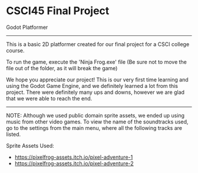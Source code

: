 # CSCI45 Final Project
 Godot Platformer

------------------------------------------------------------------------------------------------


This is a basic 2D platformer created for our final project for a CSCI college course.

To run the game, execute the 'Ninja Frog.exe' file
(Be sure not to move the file out of the folder, as it will break the game)

We hope you appreciate our project!
This is our very first time learning and using the Godot Game Engine, and we definitely learned a lot
from this project. There were definitely many ups and downs, however we are glad that 
we were able to reach the end.


------------------------------------------------------------------------------------------------

NOTE:
Although we used public domain sprite assets, we ended up using music from other video games.
To view the name of the soundtracks used, go to the settings from the main menu, where all
the following tracks are listed. 


Sprite Assets Used: 
- https://pixelfrog-assets.itch.io/pixel-adventure-1
- https://pixelfrog-assets.itch.io/pixel-adventure-2